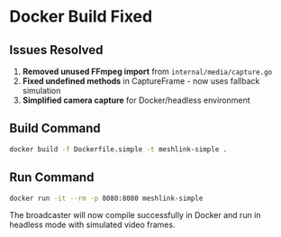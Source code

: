 # Docker Build Fixed

## Issues Resolved

1. **Removed unused FFmpeg import** from `internal/media/capture.go`
2. **Fixed undefined methods** in CaptureFrame - now uses fallback simulation
3. **Simplified camera capture** for Docker/headless environment

## Build Command

```bash
docker build -f Dockerfile.simple -t meshlink-simple .
```

## Run Command

```bash
docker run -it --rm -p 8080:8080 meshlink-simple
```

The broadcaster will now compile successfully in Docker and run in headless mode with simulated video frames.